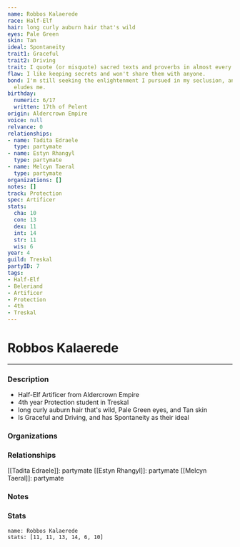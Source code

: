 ```yaml
---
name: Robbos Kalaerede
race: Half-Elf
hair: long curly auburn hair that's wild
eyes: Pale Green
skin: Tan
ideal: Spontaneity
trait1: Graceful
trait2: Driving
trait: I quote (or misquote) sacred texts and proverbs in almost every situation.
flaw: I like keeping secrets and won't share them with anyone.
bond: I'm still seeking the enlightenment I pursued in my seclusion, and it still
  eludes me.
birthday:
  numeric: 6/17
  written: 17th of Pelent
origin: Aldercrown Empire
voice: null
relvance: 0
relationships:
- name: Tadita Edraele
  type: partymate
- name: Estyn Rhangyl
  type: partymate
- name: Melcyn Taeral
  type: partymate
organizations: []
notes: []
track: Protection
spec: Artificer
stats:
  cha: 10
  con: 13
  dex: 11
  int: 14
  str: 11
  wis: 6
year: 4
guild: Treskal
partyID: 7
tags:
- Half-Elf
- Beleriand
- Artificer
- Protection
- 4th
- Treskal
---
```

# Robbos Kalaerede
---
### Description
- Half-Elf Artificer from Aldercrown Empire
- 4th year Protection student in Treskal
- long curly auburn hair that's wild, Pale Green eyes, and Tan skin
- Is Graceful and Driving, and has Spontaneity as their ideal

### Organizations

### Relationships
[[Tadita Edraele]]: partymate
[[Estyn Rhangyl]]: partymate
[[Melcyn Taeral]]: partymate

### Notes

### Stats
```statblock
name: Robbos Kalaerede
stats: [11, 11, 13, 14, 6, 10]
```
